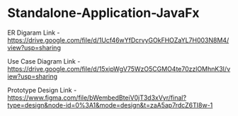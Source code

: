 # Standalone-Application-JavaFx

ER Digaram Link - https://drive.google.com/file/d/1Ucf46wYfDcrvyGOkFHOZaYL7H003N8M4/view?usp=sharing

Use Case Diagram Link - https://drive.google.com/file/d/15xipWgV75WzO5CGMO4te70zzlOMhnK3I/view?usp=sharing

Prototype Design Link - https://www.figma.com/file/bWembedBteiV0jT3d3xVyr/final?type=design&node-id=0%3A1&mode=design&t=zaA5ap7rdcZ6TI8w-1
